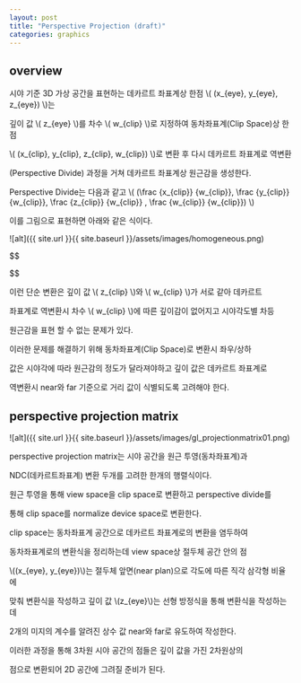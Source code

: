 ```yaml
---
layout: post
title: "Perspective Projection (draft)"
categories: graphics
---
```


## overview

시야 기준 3D 가상 공간을 표현하는 데카르트 좌표계상 한점 \\( (x_{eye}, y_{eye}, z_{eye}) \\)는

깊이 값 \\( z_{eye} \\)를 차수 \\( w_{clip} \\)로 지정하여 동차좌표계(Clip Space)상 한점 

\\( (x_{clip}, y_{clip}, z_{clip}, w_{clip}) \\)로 변환 후 다시 데카르트 좌표계로 역변환 

(Perspective Divide) 과정을 거쳐 데카르트 좌표계상 원근감을 생성한다.

Perspective Divide는 다음과 같고 \\(
(\frac {x_{clip}} {w_{clip}}, \frac {y_{clip}} {w_{clip}}, \frac {z_{clip}} {w_{clip}} , \frac {w_{clip}} {w_{clip}}) 
  \\)

이를 그림으로 표현하면 아래와 같은 식이다.

![alt]({{ site.url }}{{ site.baseurl }}/assets/images/homogeneous.png)

$$

$$



이런 단순 변환은 깊이 값 \\( z_{clip} \\)와 \\( w_{clip} \\)가 서로 같아 데카르트 

좌표계로 역변환시 차수 \\( w_{clip} \\)에 따른 깊이감이 없어지고 시야각도별 차등 

원근감을 표현 할 수 없는 문제가 있다.

이러한 문제를 해결하기 위해 동차좌표계(Clip Space)로 변환시 좌우/상하 

값은 시야각에 따라 원근감의 정도가 달라져야하고 깊이 값은 데카르트 좌표계로

역변환시 near와 far 기준으로 거리 값이 식별되도록 고려해야 한다.

## perspective projection matrix

![alt]({{ site.url }}{{ site.baseurl }}/assets/images/gl_projectionmatrix01.png)

perspective projection matrix는 시야 공간을 원근 투영(동차좌표계)과

NDC(데카르트좌표계) 변환 두개를 고려한 한개의 행렬식이다.

원근 투영을 통해 view space을 clip space로 변환하고 perspective divide를 

통해 clip space를 normalize device space로 변환한다.

clip space는 동차좌표계 공간으로 데카르트 좌표계로의 변환을 염두하여 

동차좌표계로의 변환식을 정리하는데 view space상 절두체 공간 안의 점

\\((x_{eye}, y_{eye})\\)는 절두체 앞면(near plan)으로 각도에 따른 직각 삼각형 비율에

맞춰 변환식을 작성하고 깊이 값 \\(z_{eye}\\)는 선형 방정식을 통해 변환식을 작성하는데

2개의 미지의 계수를 알려진 상수 값 near와 far로 유도하여 작성한다.

이러한 과정을 통해 3차원 시야 공간의 점들은 깊이 값을 가진 2차원상의

점으로 변환되어 2D 공간에 그려질 준비가 된다.











